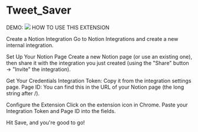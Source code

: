 # Tweet_Saver

DEMO:
![](https://github.com/RJ1412/Tweet_Saver/blob/main/demo.gif)
HOW TO USE THIS EXTENSION

Create a Notion Integration
Go to Notion Integrations and create a new internal integration.

Set Up Your Notion Page
Create a new Notion page (or use an existing one), then share it with the integration you just created (using the "Share" button → "Invite" the integration).

Get Your Credentials
Integration Token: Copy it from the integration settings page.
Page ID: You can find this in the URL of your Notion page (the long string after /).

Configure the Extension
Click on the extension icon in Chrome.
Paste your Integration Token and Page ID into the fields.

Hit Save, and you're good to go!


